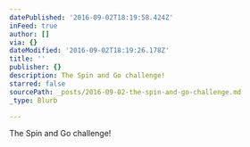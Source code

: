 ```yaml
---
datePublished: '2016-09-02T18:19:58.424Z'
inFeed: true
author: []
via: {}
dateModified: '2016-09-02T18:19:26.178Z'
title: ''
publisher: {}
description: The Spin and Go challenge!
starred: false
sourcePath: _posts/2016-09-02-the-spin-and-go-challenge.md
_type: Blurb

---
```

The Spin and Go challenge!